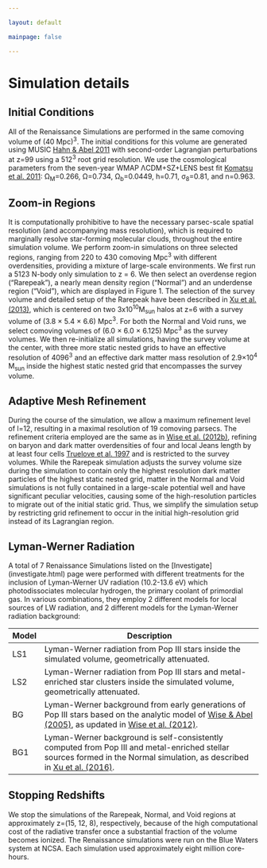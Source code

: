 ```yaml
---

layout: default

mainpage: false

---
```


# Simulation details



## Initial Conditions
All of the Renaissance Simulations are performed in the same
comoving volume of (40 Mpc)<sup>3</sup>. The initial conditions for this
volume are generated using MUSIC [Hahn & Abel 2011](http://adsabs.harvard.edu/abs/2011MNRAS.415.2101H) with
second-order Lagrangian perturbations at z=99 using a 512<sup>3</sup>
root grid resolution. We use the cosmological parameters from
the seven-year WMAP ΛCDM+SZ+LENS best fit [Komatsu
et al. 2011](http://adsabs.harvard.edu/abs/2011ApJS..192...18K): Ω<sub>M</sub>=0.266, Ω<sub></sub>=0.734,
Ω<sub>b</sub>=0.0449, h=0.71, σ<sub>8</sub>=0.81, and n=0.963.

## Zoom-in Regions
It is computationally prohibitive to have the necessary
parsec-scale spatial resolution (and accompanying mass
resolution), which is required to marginally resolve star-forming
molecular clouds, throughout the entire simulation
volume. We perform zoom-in simulations on three selected
regions, ranging from 220 to 430 comoving Mpc<sup>3</sup> with
different overdensities, providing a mixture of large-scale
environments. We first run a 5123 N-body only simulation to
z = 6. We then select an overdense region (“Rarepeak”), a
nearly mean density region (“Normal”) and an underdense
region (“Void”), which are displayed in Figure 1. The selection
of the survey volume and detailed setup of the Rarepeak have
been described in [Xu et al. (2013)](http://adsabs.harvard.edu/abs/2013ApJ...773...83X), 
which is centered on two
3x10<sup>10</sup>M<sub>sun</sub> halos at z=6 with a survey volume of
(3.8 × 5.4 × 6.6) Mpc<sup>3</sup>. For both the Normal and Void runs,
we select comoving volumes of (6.0 × 6.0 × 6.125) Mpc<sup>3</sup> as
the survey volumes. We then re-initialize all simulations,
having the survey volume at the center, with three more static
nested grids to have an effective resolution of 4096<sup>3</sup> and an
effective dark matter mass resolution of 2.9×10<sup>4</sup>
M<sub>sun</sub> inside the highest static nested grid that encompasses the survey
volume.

## Adaptive Mesh Refinement
During the course of the simulation, we allow a
maximum refinement level of l=12, resulting in a maximal
resolution of 19 comoving parsecs. The refinement criteria
employed are the same as in [Wise et al. (2012b)](http://adsabs.harvard.edu/abs/2012MNRAS.427..311W), refining on
baryon and dark matter overdensities of four and local Jeans
length by at least four cells [Truelove et al. 1997](http://adsabs.harvard.edu/abs/1997ApJ...489L.179T) and is
restricted to the survey volumes. While the Rarepeak simulation
adjusts the survey volume size during the simulation to
contain only the highest resolution dark matter particles of the
highest static nested grid, matter in the Normal and Void
simulations is not fully contained in a large-scale potential well
and have significant peculiar velocities, causing some of the
high-resolution particles to migrate out of the initial static grid.
Thus, we simplify the simulation setup by restricting grid
refinement to occur in the initial high-resolution grid instead of
its Lagrangian region.

<h2 id="lwr">Lyman-Werner Radiation</h2>
A total of 7 Renaissance Simulations listed on the [Investigate](investigate.html) page 
were performed with different treatments for the inclusion of Lyman-Werner UV radiation (10.2-13.6 eV)
which photodissociates molecular hydrogen, the primary coolant of 
primordial gas. In various combinations, they employ 2 different models for local
sources of LW radiation, and 2 different models for the Lyman-Werner radiation
background:

Model | Description
------|------------
LS1 | Lyman-Werner radiation from Pop III stars inside the simulated volume, geometrically attenuated.
LS2 | Lyman-Werner radiation from Pop III stars and metal-enriched star clusters inside the simulated volume, geometrically attenuated.
BG | Lyman-Werner background from early generations of Pop III stars based on the analytic model of [Wise & Abel (2005)](http://adsabs.harvard.edu/abs/2005ApJ...629..615W), as updated in [Wise et al. (2012)](http://adsabs.harvard.edu/abs/2012ApJ...745...50W).
BG1 | Lyman-Werner background is self-consistently computed from Pop III and metal-enriched stellar sources formed in the Normal simulation, as described in [Xu et al. (2016)](http://adsabs.harvard.edu/abs/2016ApJ...833...84X).

## Stopping Redshifts
We stop the simulations of the Rarepeak,
Normal, and Void regions at approximately z=(15, 12, 8), respectively,
because of the high computational cost of the radiative transfer once a substantial fraction of the volume becomes ionized.
The Renaissance simulations were run on the Blue Waters
system at NCSA. Each simulation used approximately eight
million core-hours.
